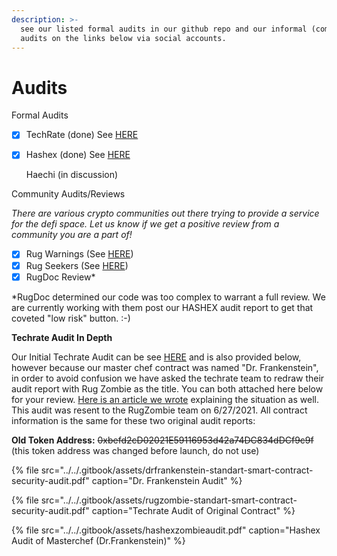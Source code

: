 ```yaml
---
description: >-
  see our listed formal audits in our github repo and our informal (community)
  audits on the links below via social accounts.
---
```


# Audits

Formal Audits

* [x] TechRate \(done\) See [HERE](https://github.com/TechRate/Smart-Contract-Audits/blob/main/DrFrankenstein%20Standart%20Smart%20Contract%20Security%20Audit.pdf)
* [x] Hashex \(done\) See [HERE](https://github.com/HashEx/public_audits/blob/master/rugzombie/Zombie%20report.pdf)

  Haechi \(in discussion\) 

Community Audits/Reviews

_There are various crypto communities out there trying to provide a service for the defi space. Let us know if we get a positive review from a community you are a part of!_

* [x] Rug Warnings \(See [HERE](www.rugwarnings.com)\)
* [x] Rug Seekers \(See [HERE](https://twitter.com/rugseekers/status/1432930057295704067?s=21)\)
* [x] RugDoc Review\*

\*RugDoc determined our code was too complex to warrant a full review. We are currently working with them post our HASHEX audit report to get that coveted "low risk" button. :-\) 

**Techrate Audit In Depth**

Our Initial Techrate Audit can be see [HERE](https://github.com/TechRate/Smart-Contract-Audits/blob/main/DrFrankenstein%20Standart%20Smart%20Contract%20Security%20Audit.pdf) and is also provided below, however because our master chef contract was named "Dr. Frankenstein", in order to avoid confusion we have asked the techrate team to redraw their audit report with Rug Zombie as the title. You can both attached here below for your review. [Here is an article we wrote](https://rugzombie.medium.com/token-contract-address-has-been-updated-765b96dfc020) explaining the situation as well. This audit was resent to the RugZombie team on 6/27/2021. All contract information is the same for these two original audit reports:

**Old Token Address:** ~~0xbefd2cD02021E59116953d42a74DC834dDCf9c9f~~ \(this token address was changed before launch, do not use\) 

{% file src="../../.gitbook/assets/drfrankenstein-standart-smart-contract-security-audit.pdf" caption="Dr. Frankenstein Audit" %}

{% file src="../../.gitbook/assets/rugzombie-standart-smart-contract-security-audit.pdf" caption="Techrate Audit of Original Contract" %}

{% file src="../../.gitbook/assets/hashexzombieaudit.pdf" caption="Hashex Audit of Masterchef \(Dr.Frankenstein\)" %}









